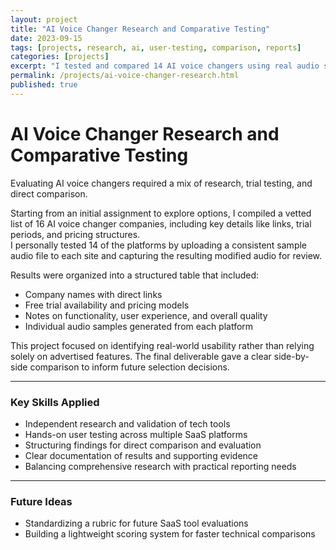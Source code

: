 ```yaml
---
layout: project
title: "AI Voice Changer Research and Comparative Testing"
date: 2023-09-15
tags: [projects, research, ai, user-testing, comparison, reports]
categories: [projects]
excerpt: "I tested and compared 14 AI voice changers using real audio samples to deliver a structured, side-by-side evaluation of usability and output quality."
permalink: /projects/ai-voice-changer-research.html
published: true
---
```


# AI Voice Changer Research and Comparative Testing

Evaluating AI voice changers required a mix of research, trial testing, and direct comparison.

Starting from an initial assignment to explore options, I compiled a vetted list of 16 AI voice changer companies, including key details like links, trial periods, and pricing structures.  
I personally tested 14 of the platforms by uploading a consistent sample audio file to each site and capturing the resulting modified audio for review.

Results were organized into a structured table that included:
- Company names with direct links
- Free trial availability and pricing models
- Notes on functionality, user experience, and overall quality
- Individual audio samples generated from each platform

This project focused on identifying real-world usability rather than relying solely on advertised features. The final deliverable gave a clear side-by-side comparison to inform future selection decisions.

---

### Key Skills Applied
- Independent research and validation of tech tools
- Hands-on user testing across multiple SaaS platforms
- Structuring findings for direct comparison and evaluation
- Clear documentation of results and supporting evidence
- Balancing comprehensive research with practical reporting needs

---

### Future Ideas
- Standardizing a rubric for future SaaS tool evaluations
- Building a lightweight scoring system for faster technical comparisons
